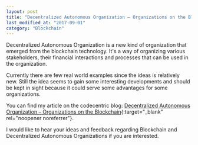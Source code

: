 ```yaml
---
layout: post
title: "Decentralized Autonomous Organization – Organizations on the Blockchain"
last_modified_at: "2017-09-01"
category: "Blockchain"
---
```


Decentralized Autonomous Organization is a new kind of organization that emerged from the blockchain technology. It's a way of organizing various stakeholders, their financial interactions and processes that can be used in the organization.

Currently there are few real world examples since the ideas is relatively new. Still the idea seems to gain some interesting developments and should be kept in sight because it could serve some advantages for some organizations.

You can find my article on the codecentric blog: [Decentralized Autonomous Organization – Organizations on the Blockchain](https://blog.codecentric.de/en/2017/09/decentralized-autonomous-organization-blockchain/){:target="_blank" rel="noopener noreferrer"}.

I would like to hear your ideas and feedback regarding Blockchain and Decentralized Autonomous Organizations if you are interested.
